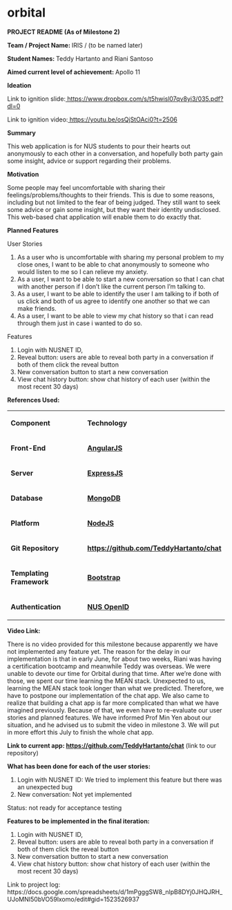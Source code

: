 # orbital
<b>PROJECT README (As of Milestone 2)</b>
<p>
    <strong>Team / Project Name: </strong>
    IRIS / (to be named later)
</p>
<p>
    <strong>Student Names: </strong>
    Teddy Hartanto and Riani Santoso
</p>
<p>
    <strong>Aimed current level of achievement: </strong>
    Apollo 11
</p>
<p>
    <strong>Ideation</strong>
</p>
<p>
    Link to ignition slide:<a href="https://www.dropbox.com/s/t5hwisl07qv8yi3/035.pdf?dl=0"> https://www.dropbox.com/s/t5hwisl07qv8yi3/035.pdf?dl=0</a>
</p>
<p>
    Link to ignition video:<a href="https://youtu.be/osQjStOAci0?t=2506"> https://youtu.be/osQjStOAci0?t=2506</a>
</p>
<p>
    <strong> </strong>
</p>
<p>
    <strong>Summary</strong>
</p>
<p>
    This web application is for NUS students to pour their hearts out anonymously to each other in a conversation, and hopefully both party gain some insight,
    advice or support regarding their problems.
</p>
<p>
    <strong> </strong>
</p>
<p>
    <strong>Motivation</strong>
</p>
<p>
    Some people may feel uncomfortable with sharing their feelings/problems/thoughts to their friends. This is due to some reasons, including but not limited
    to the fear of being judged. They still want to seek some advice or gain some insight, but they want their identity undisclosed. This web-based chat
    application will enable them to do exactly that.
</p>
<p>
    <strong>Planned Features</strong>
    <strong> </strong>
</p>
<p>
    User Stories
</p>
<ol>
    <li>
        As a user who is uncomfortable with sharing my personal problem to my close ones, I want to be able to chat anonymously to someone who would listen to
        me so I can relieve my anxiety.
    </li>
    <li>
        As a user, I want to be able to start a new conversation so that I can chat with another person if I don’t like the current person I’m talking to.
    </li>
    <li>
        As a user, I want to be able to identify the user I am talking to if both of us click and both of us agree to identify one another so that we can make
        friends.
    </li>
    <li>
        As a user, I want to be able to view my chat history so that i can read through them just in case i wanted to do so.
    </li>
</ol>
<p>
    Features
</p>
<ol>
    <li>
        Login with NUSNET ID,
    </li>
    <li>
        Reveal button: users are able to reveal both party in a conversation if both of them click the reveal button
    </li>
    <li>
        New conversation button to start a new conversation
    </li>
    <li>
        View chat history button: show chat history of each user (within the most recent 30 days)
    </li>
</ol>
<p>
    <strong> </strong>
</p>
<p>
    <strong>References Used:</strong>
</p>
<table>
    <tbody>
        <tr>
            <td>
                <p>
                    <strong>Component</strong>
                </p>
            </td>
            <td>
                <p>
                    <strong>Technology</strong>
                </p>
            </td>
        </tr>
        <tr>
            <td>
                <p>
                    <strong>Front-End</strong>
                </p>
            </td>
            <td>
                <p>
                    <a href="http://angularjs.org/"><strong>AngularJS</strong></a>
                </p>
            </td>
        </tr>
        <tr>
            <td>
                <p>
                    <strong>Server</strong>
                </p>
            </td>
            <td>
                <p>
                    <a href="http://expressjs.com/"><strong>ExpressJS</strong></a>
                </p>
            </td>
        </tr>
        <tr>
            <td>
                <p>
                    <strong>Database</strong>
                </p>
            </td>
            <td>
                <p>
                    <a href="http://mongodb.org/"><strong>MongoDB</strong></a>
                </p>
            </td>
        </tr>
        <tr>
            <td>
                <p>
                    <strong>Platform</strong>
                </p>
            </td>
            <td>
                <p>
                    <a href="http://node.js/"><strong>NodeJS</strong></a>
                </p>
            </td>
        </tr>
        <tr>
            <td>
                <p>
                    <strong>Git Repository</strong>
                </p>
            </td>
            <td>
                <p>
                    <strong><a href="https://github.com/TeddyHartanto/chat">https://github.com/TeddyHartanto/chat</a></strong>
                </p>
            </td>
        </tr>
        <tr>
            <td>
                <p>
                    <strong>Templating Framework </strong>
                </p>
            </td>
            <td>
                <p>
                    <strong><a href="http://getbootstrap.com/">Bootstrap</a></strong>
                </p>
            </td>
        </tr>
        <tr>
            <td>
                <p>
                    <strong>Authentication</strong>
                </p>
            </td>
            <td>
                <p>
                    <strong><a href="https://openid.nus.edu.sg/about/developers">NUS OpenID</a></strong>
                </p>
            </td>
        </tr>
    </tbody>
</table>
<p>
    <strong>Video Link:</strong>
</p>
<p>
    There is no video provided for this milestone because apparently we have not implemented any feature yet. The reason for the delay in our implementation is
    that in early June, for about two weeks, Riani was having a certification bootcamp and meanwhile Teddy was overseas. We were unable to devote our time for
    Orbital during that time. After we’re done with those, we spent our time learning the MEAN stack. Unexpected to us, learning the MEAN stack took longer
    than what we predicted. Therefore, we have to postpone our implementation of the chat app. We also came to realize that building a chat app is far more
    complicated than what we have imagined previously. Because of that, we even have to re-evaluate our user stories and planned features. We have informed
    Prof Min Yen about our situation, and he advised us to submit the video in milestone 3. We will put in more effort this July to finish the whole chat app.
</p>
<p>
    <strong>Link to current app: </strong>
    <a href="https://github.com/TeddyHartanto/chat"><strong>https://github.com/TeddyHartanto/chat</strong></a>
    (link to our repository)
</p>
<p>
    <strong> </strong>
</p>
<p>
    <strong>What has been done for each of the user stories:</strong>
</p>
<ol>
    <li>
        Login with NUSNET ID: We tried to implement this feature but there was an unexpected bug
    </li>
    <li>
        New conversation: Not yet implemented
    </li>
</ol>
<p>
    Status: not ready for acceptance testing
</p>
<p>
    <strong> </strong>
</p>
<p>
    <strong>Features to be implemented in the final iteration:</strong>
</p>
<ol>
    <li>
        Login with NUSNET ID,
    </li>
    <li>
        Reveal button: users are able to reveal both party in a conversation if both of them click the reveal button
    </li>
    <li>
        New conversation button to start a new conversation
    </li>
    <li>
        View chat history button: show chat history of each user (within the most recent 30 days)
    </li>
</ol>
<p>
    Link to project log: https://docs.google.com/spreadsheets/d/1mPgggSW8_nlpB8DYj0JHQJRH_UJoMNI50bVO59lxomo/edit#gid=1523526937
    <br/>
</p>
